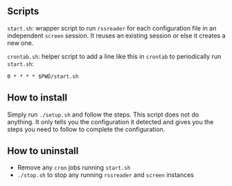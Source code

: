 Scripts
-------

`start.sh`: wrapper script to run `rssreader` for each configuration file
in an independent `screen` session. It reuses an existing session
or else it creates a new one.

`crontab.sh`: helper script to add a line like this in `crontab`
to periodically run `start.sh`:

    0 * * * * $PWD/start.sh

How to install
--------------

Simply run `./setup.sh` and follow the steps. This script does not
do anything. It only tells you the configuration it detected and
gives you the steps you need to follow to complete the configuration.


How to uninstall
----------------

- Remove any `cron` jobs running `start.sh`
- `./stop.sh` to stop any running `rssreader` and `screen` instances

